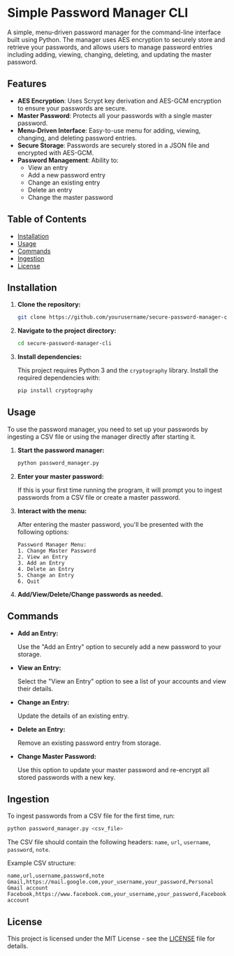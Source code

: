# Simple Password Manager CLI

A simple, menu-driven password manager for the command-line interface built using Python. The manager uses AES encryption to securely store and retrieve your passwords, and allows users to manage password entries including adding, viewing, changing, deleting, and updating the master password.

## Features

- **AES Encryption**: Uses Scrypt key derivation and AES-GCM encryption to ensure your passwords are secure.
- **Master Password**: Protects all your passwords with a single master password.
- **Menu-Driven Interface**: Easy-to-use menu for adding, viewing, changing, and deleting password entries.
- **Secure Storage**: Passwords are securely stored in a JSON file and encrypted with AES-GCM.
- **Password Management**: Ability to:
  - View an entry
  - Add a new password entry
  - Change an existing entry
  - Delete an entry
  - Change the master password

## Table of Contents

- [Installation](#installation)
- [Usage](#usage)
- [Commands](#commands)
- [Ingestion](#ingestion)
- [License](#license)

## Installation

1. **Clone the repository:**

   ```bash
   git clone https://github.com/yourusername/secure-password-manager-cli.git
   ```

2. **Navigate to the project directory:**

   ```bash
   cd secure-password-manager-cli
   ```

3. **Install dependencies:**

   This project requires Python 3 and the `cryptography` library. Install the required dependencies with:

   ```bash
   pip install cryptography
   ```

## Usage

To use the password manager, you need to set up your passwords by ingesting a CSV file or using the manager directly after starting it.

1. **Start the password manager:**

   ```bash
   python password_manager.py
   ```

2. **Enter your master password:**

   If this is your first time running the program, it will prompt you to ingest passwords from a CSV file or create a master password.

3. **Interact with the menu:**

   After entering the master password, you'll be presented with the following options:

   ```
   Password Manager Menu:
   1. Change Master Password
   2. View an Entry
   3. Add an Entry
   4. Delete an Entry
   5. Change an Entry
   6. Quit
   ```

4. **Add/View/Delete/Change passwords as needed.**

## Commands

- **Add an Entry:**
  
  Use the "Add an Entry" option to securely add a new password to your storage.

- **View an Entry:**
  
  Select the "View an Entry" option to see a list of your accounts and view their details.

- **Change an Entry:**

  Update the details of an existing entry.

- **Delete an Entry:**
  
  Remove an existing password entry from storage.

- **Change Master Password:**

  Use this option to update your master password and re-encrypt all stored passwords with a new key.

## Ingestion

To ingest passwords from a CSV file for the first time, run:

```bash
python password_manager.py <csv_file>
```

The CSV file should contain the following headers: `name`, `url`, `username`, `password`, `note`.

Example CSV structure:

```csv
name,url,username,password,note
Gmail,https://mail.google.com,your_username,your_password,Personal Gmail account
Facebook,https://www.facebook.com,your_username,your_password,Facebook account
```

## License

This project is licensed under the MIT License - see the [LICENSE](LICENSE) file for details.
